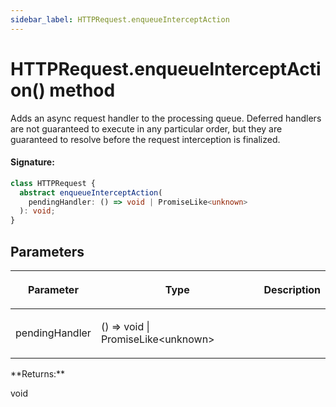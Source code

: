 ```yaml
---
sidebar_label: HTTPRequest.enqueueInterceptAction
---
```


# HTTPRequest.enqueueInterceptAction() method

Adds an async request handler to the processing queue. Deferred handlers are not guaranteed to execute in any particular order, but they are guaranteed to resolve before the request interception is finalized.

#### Signature:

```typescript
class HTTPRequest {
  abstract enqueueInterceptAction(
    pendingHandler: () => void | PromiseLike<unknown>
  ): void;
}
```

## Parameters

<table><thead><tr><th>

Parameter

</th><th>

Type

</th><th>

Description

</th></tr></thead>
<tbody><tr><td>

pendingHandler

</td><td>

() =&gt; void \| PromiseLike&lt;unknown&gt;

</td><td>

</td></tr>
</tbody></table>
**Returns:**

void
